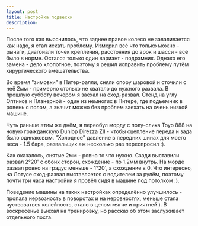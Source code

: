 ```yaml
---
layout: post
title: Настройка подвески
description: 
---
```


После того как выяснилось, что заднее правое колесо не заваливается как надо, я стал искать проблему. Измерил всё что только можно - рычаги, диагонали точек крепления, расстояния до арок и шасси - всё было в норме. Остался только один вариант - подрамник. Однако его замена - дело хлопотное, поэтому я решил исправить проблему путём хирургического вмешательства.

Во время "зимовки" в Питер-ралли, сняли опору шаровой и сточили с неё 2мм - примерно столько не хватало до нужного развала. В прошлую субботу вечером я заехал на сход-развал. Стенд на углу Оптиков и Планерной - один из немногих в Питере, где подъемник в ровень с полом, а значит можно без проблем заехать на очень низкой машине.

Чуть раньше этим же днём, я переобул морду с полу-слика Toyo 888 на новую гражданскую Dunlop Direzza ZII - чтобы сцепление переда и зада было одинаковым. "Холодное" давление в передних шинах для моего веса - 1.5 бара, развальщик аж несколько раз переспросил :).

Как оказалось, снятые 2мм - ровно то что нужно. Сзади выставили развал 2°20' с обоих сторон, схождение - по 1.2мм внутрь. На морде развал ровно на градус меньше - 1°20', а схождение в 0. Что интересно, на Лотусе сход-развал выставляется с водителем за рулём, поэтому почти три часа настройки я провёл сидя в машине под потолком :).

Поведение машины на таких настройках определённо улучшилось - пропала нервозность в поворотах и на неровностях, меньше стала чуствоваться колейность, стало в целом мягче и приятней ). В воскресенье выехал на тренировку, но рассказ об этом заслуживает отдельного поста.